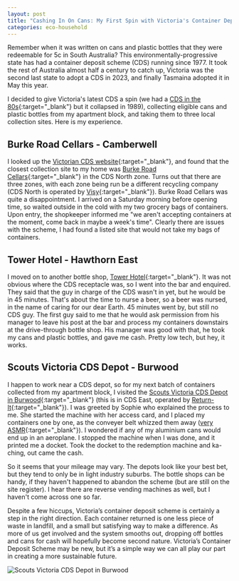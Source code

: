 ```yaml
---
layout: post
title: "Cashing In On Cans: My First Spin with Victoria's Container Deposit Scheme"
categories: eco-household
---
```

Remember when it was written on cans and plastic bottles that they were redeemable for 5c in South Australia? This environmentally-progressive state has had a container deposit scheme (CDS) running since 1977. It took the rest of Australia almost half a century to catch up, Victoria was the second last state to adopt a CDS in 2023, and finally Tasmaina adopted it in May this year.

I decided to give Victoria's latest CDS a spin (we had a [CDS in the 80s](https://www.youtube.com/watch?v=_s8rULUWtk4){:target="_blank"} but it collapsed in 1989), collecting eligible cans and plastic bottles from my apartment block, and taking them to three local collection sites. Here is my experience.

## Burke Road Cellars - Camberwell

I looked up the [Victorian CDS website](https://cdsvic.org.au/){:target="_blank"}, and found that the closest collection site to my home was [Burke Road Cellars](https://maps.app.goo.gl/NDfBrSSTHkwPyFf7A){:target="_blank"} in the CDS North zone. Turns out that there are three zones, with each zone being run be a different recycling company (CDS North is operated by [Visy](https://www.visy.com/services/container-deposit-scheme){:target="_blank"}). Burke Road Cellars was quite a disappointment. I arrived on a Saturday morning before opening time, so waited outside in the cold with my two grocery bags of containers. Upon entry, the shopkeeper informed me "we aren't accepting containers at the moment, come back in maybe a week's time". Clearly there are issues with the scheme, I had found a listed site that would not take my bags of containers.

## Tower Hotel - Hawthorn East

I moved on to another bottle shop, [Tower Hotel](https://maps.app.goo.gl/cbMKayeNfXiLsowG6){:target="_blank"}. It was not obvious where the CDS receptacle was, so I went into the bar and enquired. They said that the guy in charge of the CDS wasn't in yet, but he would be in 45 minutes. That's about the time to nurse a beer, so a beer was nursed, in the name of caring for our dear Earth. 45 minutes went by, but still no CDS guy. The first guy said to me that he would ask permission from his manager to leave his post at the bar and process my containers downstairs at the drive-through bottle shop. His manager was good with that, he took my cans and plastic bottles, and gave me cash. Pretty low tech, but hey, it works.

## Scouts Victoria CDS Depot - Burwood

I happen to work near a CDS depot, so for my next batch of containers collected from my apartment block, I visited the [Scouts Victoria CDS Depot in Burwood](https://maps.app.goo.gl/pKjsMwhP8NHfg2c66){:target="_blank"} (this is in CDS East, operated by [Return-It](https://www.returnit.com.au/vic/){:target="_blank"}). I was greeted by Sophie who explained the process to me. She started the machine with her access card, and I placed my containers one by one, as the conveyer belt whizzed them away ([very ASMR](https://photos.app.goo.gl/1hmW5HKDmtkei4C39){:target="_blank"}). I wondered if any of my aluminium cans would end up in an aeroplane. I stopped the machine when I was done, and it printed me a docket. Took the docket to the redemption machine and ka-ching, out came the cash.

So it seems that your mileage may vary. The depots look like your best bet, but they tend to only be in light industry suburbs. The bottle shops can be handy, if they haven't happened to abandon the scheme (but are still on the site register). I hear there are reverse vending machines as well, but I haven't come across one so far.

Despite a few hiccups, Victoria’s container deposit scheme is certainly a step in the right direction. Each container returned is one less piece of waste in landfill, and a small but satisfying way to make a difference. As more of us get involved and the system smooths out, dropping off bottles and cans for cash will hopefully become second nature. Victoria’s Container Deposit Scheme may be new, but it’s a simple way we can all play our part in creating a more sustainable future.

![Scouts Victoria CDS Depot in Burwood](https://lh3.googleusercontent.com/pw/AP1GczMXOs-0LA3iwq35ck77RFXMtlyeyonk99eteugnlwOOKuQJEktLiwf1TrPsnA6F558RY1A9GVD4w9bKE83IEBUtyxtsI1yQU5MEF3nCU-ATz234jJIgI5j4iawdeBd4hoS3pi1n1ggFs7a2hg8VLA49qoijX6GnVxexlLKXpq-eHjZzJ2U0TKPMfz_PKHYRajr0NGOKl7r9B4_OpO0fNUETy1zcbpZs29WyOxou-DRWC1ndAq59u8nxv9AjgsM61lBlnk-TD6J-9v4G-85IaRTPnB_tyPP7urN1SH6nmsXJQmXd7XriOIOgKMpogwTZ1Peips4sJhEkskVw0pidS8YjRf-C7r12n771mzmQ6JKLOvGWA7Sa3zeMsw38toFQoP4lixiYdbSCtkUI1wKFqjNKf54mcN6zmxFxbOYHyFC3gIaH4pWBKARLnCkCm9I--FdmrUsrCmy7U5CeBElK2ySlCHUUX2pgJRxamABTvBZs4b7hAb0JxW_6teE2T8t1PuQ9eF0VpxVFz3iUUHsgyarC2l4H4XQPlxhD8pyYg611EehctVCBZM9VQINGnxGAujvoZUBtt8Wa1nKsc-ujP90zLjg3yEHBvS2_R0HarwdN5F1JJ2metGrxZMa8zZzxdSYT7W6phbSTQOKqreER2jsWKdAEXBVe8hC4FhMG16BsoQnCJln7hSqdFCXz5uEBM8mZ9tsJML8evBXrgdqtd4plLZJQAK9NOwidVEMGmHbkak9wzsoc9tC-ccBqiXSz-6xBnX05epno0urRFz3vro_20Df9L2X_f-TSMSll_B8KLhiIReyGt2Jt9_zhiGQImh5JOUnqcJEM4HuGPJK36A1GT7HqhHM3_jFaD3b6NkMcjBeMyoU_TQfXmADM1Ef1l3OQh-q6Ry6VwekP287nxaxtsqBhuR3nkgfAfKt33TeNm3A0IblEUn_e1Fdq-IjJGafxO5KipQWa62Uc-vUMQDZlNonCYVn0geLjhtGaZYGFNgZ7cE__Jgs7_3S0jnuHJEanF4kABfsBxoTZE6j-W31rqE31pDKXyN5kgnkGcsg2CkxHOzk0j7U_WFEdcvmB7mOqJtO20A=w538-h718-no)
